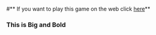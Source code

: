 #** If you want to play this game on the web click [here](https://keutlwilecodestuff.github.io/Guess-a-number/)**

### **This is Big and Bold**
